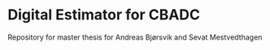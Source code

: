 # Digital Estimator for CBADC

Repository for master thesis for Andreas Bjørsvik and Sevat Mestvedthagen
